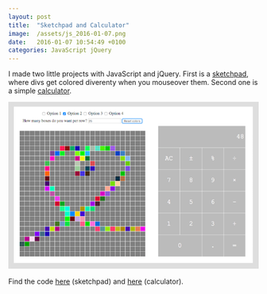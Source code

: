 ```yaml
---
layout: post
title:  "Sketchpad and Calculator"
image:  /assets/js_2016-01-07.png
date:   2016-01-07 10:54:49 +0100
categories: JavaScript jQuery
---
```


<!--start-row-->

I made two little projects with JavaScript and jQuery. First is a [sketchpad][sketchpad], where divs get colored diverenty when you mouseover them. Second one is a simple [calculator][calculator].

![sketchpad calculator screenshot](/assets/js_2016-01-07.png)

Find the code [here][sketchpad-github] (sketchpad) and [here][calculator-github] (calculator).

[sketchpad]: http://htmlpreview.github.io/?https://github.com/lisbethmarianne/sketchpad/blob/master/index.html
[calculator]: http://htmlpreview.github.io/?https://github.com/lisbethmarianne/calculator/blob/master/index.html
[sketchpad-github]: https://github.com/lisbethmarianne/sketchpad
[calculator-github]: https://github.com/lisbethmarianne/calculator
